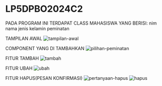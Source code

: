 # LP5DPBO2024C2

PADA PROGRAM INI TERDAPAT CLASS MAHASISWA YANG BERISI:
nim
nama
jenis kelamin
peminatan

TAMPILAN AWAL
![tampilan-awal](https://github.com/roozenn/LP5DPBO2024C2/assets/151520468/24574733-68a7-430d-bea5-8a4fdf7b83ee)

COMPONENT YANG DI TAMBAHKAN
![pilihan-peminatan](https://github.com/roozenn/LP5DPBO2024C2/assets/151520468/e42cdff4-fe39-4630-8e0f-71dce5cf4238)

FITUR TAMBAH 
![tambah](https://github.com/roozenn/LP5DPBO2024C2/assets/151520468/f91a89b5-0c7f-4ddb-88ef-0d34e67e7e43)

FITUR UBAH
![ubah](https://github.com/roozenn/LP5DPBO2024C2/assets/151520468/a13c2081-ac8b-42fe-8f2f-aee081848e15)

FITUR HAPUS(PESAN KONFIRMASI)
![pertanyaan-hapus](https://github.com/roozenn/LP5DPBO2024C2/assets/151520468/556e4369-f901-4b41-9f78-fbeeda55274c)
![hapus](https://github.com/roozenn/LP5DPBO2024C2/assets/151520468/dd2520d2-5422-41a2-a24b-28446dc9d912)
